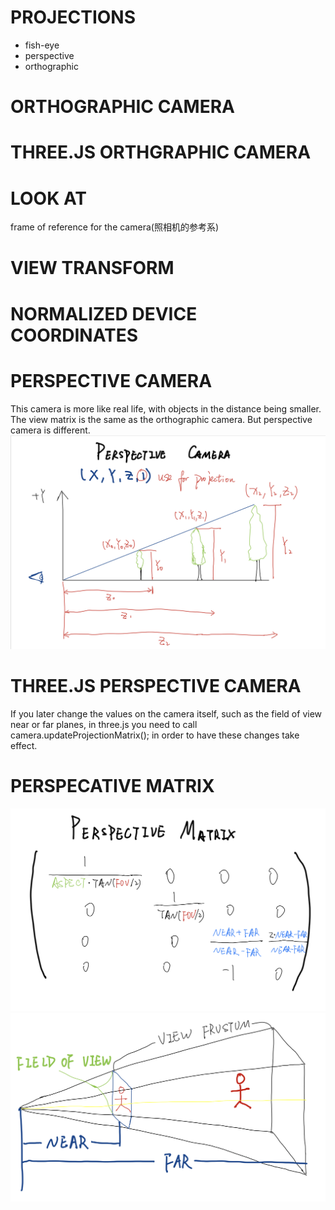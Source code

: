 # PROJECTIONS
- fish-eye
- perspective
- orthographic

# ORTHOGRAPHIC CAMERA

# THREE.JS ORTHGRAPHIC CAMERA

# LOOK AT
frame of reference for the camera(照相机的参考系)

# VIEW TRANSFORM

# NORMALIZED DEVICE COORDINATES

# PERSPECTIVE CAMERA
This camera is more like real life, with objects in the distance being smaller. The view matrix is the same as the orthographic camera. But perspective camera is different.
![perspective-camera](note-pictures/perspective-camera.jpg)

# THREE.JS PERSPECTIVE CAMERA
If you later change the values on the camera itself, such as the field of view near or far planes,  in three.js you need to call camera.updateProjectionMatrix();
in order to have these changes take effect.

# PERSPECATIVE MATRIX
![perspective matrix formed from the three.js parameters](./note-pictures/perspective-matrix.jpg)
![](./note-pictures/illustrator.jpg)